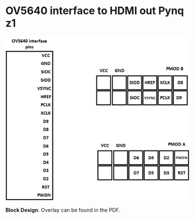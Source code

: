 # OV5640 interface to HDMI out Pynq z1

![](https://github.com/ShoukathAli23/OV5640-interface-to-HDMI-out-Pynq-z1/blob/master/interface.png)

**Block Design**: Overlay can be found in the PDF.
